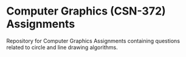 # Computer Graphics (CSN-372) Assignments
Repository for Computer Graphics Assignments containing questions related to circle and line drawing algorithms.

